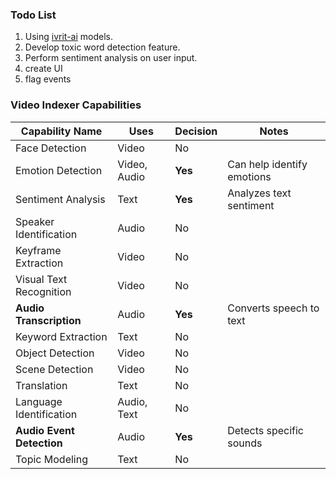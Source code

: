 ### Todo List

1. Using [ivrit-ai](https://huggingface.co/ivrit-ai) models.
2. Develop toxic word detection feature.
3. Perform sentiment analysis on user input.
4. create UI
5. flag events

### Video Indexer Capabilities

| Capability Name         | Uses                | Decision | Notes                                                    |
|-------------------------|---------------------|---------------------|----------------------------------------------------------|
| Face Detection          | Video               | No                  | 
| Emotion Detection       | Video, Audio        | **Yes**                 | Can help identify  emotions|
| Sentiment Analysis      | Text                | **Yes**                 | Analyzes text sentiment |
| Speaker Identification  | Audio               | No                  | 
| Keyframe Extraction     | Video               | No                 | 
| Visual Text Recognition | Video               | No                  |
| **Audio Transcription**     | Audio               | **Yes**                 | Converts speech to text            |
| Keyword Extraction      | Text                | No                 | 
| Object Detection        | Video               | No                 | 
| Scene Detection         | Video               | No                 |
| Translation             | Text                | No                  |
| Language Identification | Audio, Text         | No                  |
| **Audio Event Detection**   | Audio               | **Yes**                 | Detects specific sounds      |
| Topic Modeling          | Text                | No                 